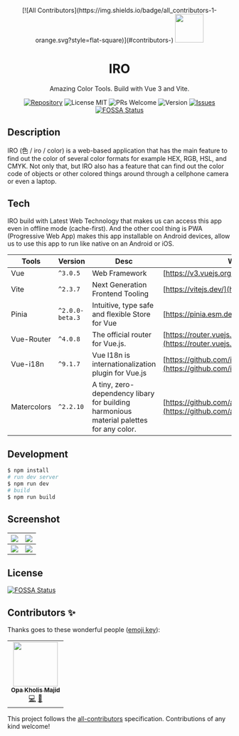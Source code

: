 <p align="center" style="text-align:center;">
<!-- ALL-CONTRIBUTORS-BADGE:START - Do not remove or modify this section -->
[![All Contributors](https://img.shields.io/badge/all_contributors-1-orange.svg?style=flat-square)](#contributors-)
<!-- ALL-CONTRIBUTORS-BADGE:END -->
    <img src="https://cloudflare-ipfs.com/ipfs/bafkreickrcwscztls6wpphego3xzynqrlaay4x6ngdgoh7uozmab5ck4ti" width="64px" />
</p>
<h1 align="center">IRO</h1>
<p align="center">Amazing Color Tools. Build with Vue 3 and Vite.</p>

<div align="center">

[![Repository](https://img.shields.io/badge/github-iro-green?logo=github&style=flat)](https://github.com/nyancodeid/iro)
![License MIT](https://img.shields.io/github/license/nyancodeid/iro)
![PRs Welcome](https://img.shields.io/badge/PRs-welcome-brightgreen)
![Version](https://img.shields.io/badge/version-v2.3.0-brightgreen)
[![Issues](https://img.shields.io/github/issues/nyancodeid/iro)](https://github.com/nyancodeid/iro/issues)
[![FOSSA Status](https://app.fossa.com/api/projects/git%2Bgithub.com%2Fnyancodeid%2Firo.svg?type=shield)](https://app.fossa.com/projects/git%2Bgithub.com%2Fnyancodeid%2Firo?ref=badge_shield)

</div>

## Description
IRO (色 / iro / color) is a web-based application that has the main feature to find out the color of several color formats for example HEX, RGB, HSL, and CMYK. Not only that, but IRO also has a feature that can find out the color code of objects or other colored things around through a cellphone camera or even a laptop.

## Tech
IRO build with Latest Web Technology that makes us can access this app even in offline mode (cache-first). And the other cool thing is PWA (Progressive Web App) makes this app installable on Android devices, allow us to use this app to run like native on an Android or iOS.

| Tools       | Version         | Desc                                                                                    | Website                                                                                    |
| ----------- | --------------- | --------------------------------------------------------------------------------------- | ------------------------------------------------------------------------------------------ |
| Vue         | `^3.0.5`        | Web Framework                                                                           | [https://v3.vuejs.org/](https://v3.vuejs.org/)                                             |
| Vite        | `^2.3.7`        | Next Generation Frontend Tooling                                                        | [https://vitejs.dev/](https://vitejs.dev/)                                                 |
| Pinia       | `^2.0.0-beta.3` | Intuitive, type safe and flexible Store for Vue                                         | [https://pinia.esm.dev/](https://pinia.esm.dev/)                                           |
| Vue-Router  | `^4.0.8`        | The official router for Vue.js.                                                         | [https://router.vuejs.org/](https://router.vuejs.org/)                                     |
| Vue-i18n    | `^9.1.7`        | Vue I18n is internationalization plugin for Vue.js                                      | [https://github.com/intlify/vue-i18n-next](https://github.com/intlify/vue-i18n-next)       |
| Matercolors | `^2.2.10`       | A tiny, zero-dependency libary for building harmonious material palettes for any color. | [https://github.com/arvindcheenu/Matercolors](https://github.com/arvindcheenu/Matercolors) |

## Development
```bash
$ npm install
# run dev server
$ npm run dev
# build 
$ npm run build
```

## Screenshot

| ![](https://cloudflare-ipfs.com/ipfs/bafkreid4p4m7zxluma6rpmbvs6xz6rmctpwheerixv2sk4rizemom4qnqm) | ![](https://cloudflare-ipfs.com/ipfs/bafkreianvmtuhaphesdrzky3k5jg57zlmkpt2zyjd2e3paaarrnmdi75xe) |
| ------------------------------------------------------------------------------------------------- | ------------------------------------------------------------------------------------------------- |
| ![](https://cloudflare-ipfs.com/ipfs/bafkreigsn6tiwem4imszuyvvwptkrcs3hjhncac4mmitw6fwqlqogq3jmy) | ![](https://cloudflare-ipfs.com/ipfs/bafkreiaqp7odxxd6b4btgje3r7gyopb7uollgxz3myvbl4tcpbhkptrw4e) |


## License
[![FOSSA Status](https://app.fossa.com/api/projects/git%2Bgithub.com%2Fnyancodeid%2Firo.svg?type=large)](https://app.fossa.com/projects/git%2Bgithub.com%2Fnyancodeid%2Firo?ref=badge_large)
## Contributors ✨

Thanks goes to these wonderful people ([emoji key](https://allcontributors.org/docs/en/emoji-key)):

<!-- ALL-CONTRIBUTORS-LIST:START - Do not remove or modify this section -->
<!-- prettier-ignore-start -->
<!-- markdownlint-disable -->
<table>
  <tr>
    <td align="center"><a href="https://opakholis.dev/"><img src="https://avatars.githubusercontent.com/u/49778014?v=4?s=100" width="100px;" alt=""/><br /><sub><b>Opa Kholis Majid</b></sub></a><br /><a href="https://github.com/nyancodeid/iro/commits?author=opxop" title="Code">💻</a> <a href="#design-opxop" title="Design">🎨</a></td>
  </tr>
</table>

<!-- markdownlint-restore -->
<!-- prettier-ignore-end -->

<!-- ALL-CONTRIBUTORS-LIST:END -->

This project follows the [all-contributors](https://github.com/all-contributors/all-contributors) specification. Contributions of any kind welcome!